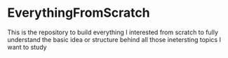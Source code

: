 # EverythingFromScratch
 This is the repository to build everything I interested from scratch to fully understand the basic idea or structure behind all those inetersting topics I want to study

